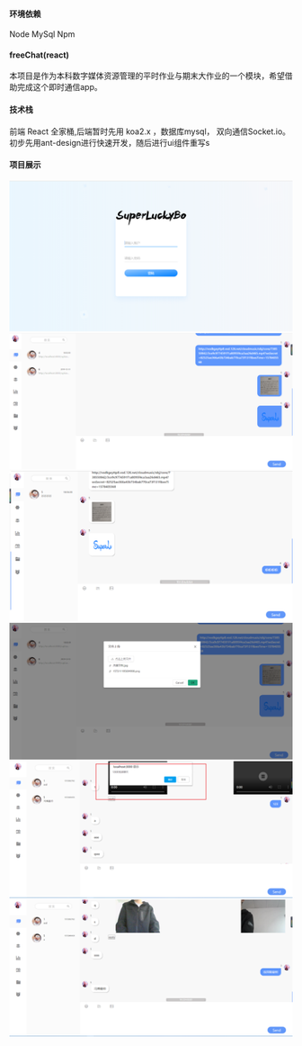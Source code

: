#### 环境依赖
Node
MySql
Npm

#### freeChat(react)

本项目是作为本科数字媒体资源管理的平时作业与期末大作业的一个模块，希望借助完成这个即时通信app。

#### 技术栈
前端 React 全家桶,后端暂时先用 koa2.x ，数据库mysql， 双向通信Socket.io。
初步先用ant-design进行快速开发，随后进行ui组件重写s

#### 项目展示
![avatar](./img/9.png)
![avatar](./img/7.png)
![avatar](./img/8.png)
![avatar](./img/6.png)
![avatar](./img/2.png)
![avatar](./img/3.png)